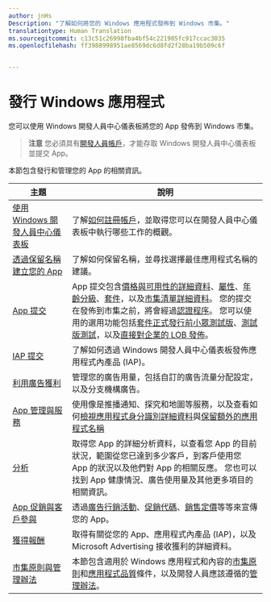 ```yaml
---
author: jnHs
Description: "了解如何將您的 Windows 應用程式發佈到 Windows 市集。"
translationtype: Human Translation
ms.sourcegitcommit: c13c51c26998fba4bf54c221905fc917ccac3035
ms.openlocfilehash: ff3988998951ae8569dc6d8fd2f28ba19b509c6f


---
```


# 發行 Windows 應用程式

您可以使用 Windows 開發人員中心儀表板將您的 App 發佈到 Windows 市集。 

> **注意** 您必須具有[開發人員帳戶](http://go.microsoft.com/fwlink/p/?LinkId=615100)，才能存取 Windows 開發人員中心儀表板並提交 App。

本節包含發行和管理您的 App 的相關資訊。

| **主題** | **說明** |
|-----------|-----------------|
| [使用 Windows 開發人員中心儀表板](using-the-windows-dev-center-dashboard.md) | 了解[如何註冊帳戶](opening-a-developer-account.md)，並取得您可以在開發人員中心儀表板中執行哪些工作的概觀。 |
| [透過保留名稱建立您的 App](create-your-app-by-reserving-a-name.md) | 了解如何保留名稱，並尋找選擇最佳應用程式名稱的建議。 |
| [App 提交](app-submissions.md) | App 提交包含[價格與可用性的詳細資料](set-app-pricing-and-availability.md)、[屬性](enter-app-properties.md)、[年齡分級](age-ratings.md)、[套件](upload-app-packages.md)，以及[市集清單詳細資料](create-app-descriptions.md)。 您的提交在發佈到市集之前，將會經過[認證程序](the-app-certification-process.md)。 您可以使用的選用功能包括[套件正式發行前小眾測試版](package-flights.md)、[測試版測試](beta-testing-and-targeted-distribution.md)，以及[直接對企業的 LOB 發佈](distribute-lob-apps-to-enterprises.md)。 |
| [IAP 提交](iap-submissions.md) | 了解如何透過 Windows 開發人員中心儀表板發佈應用程式內產品 (IAP)。 |
| [利用廣告獲利](monetize-with-ads.md) | 管理您的廣告用量，包括自訂的廣告流量分配設定，以及分支機構廣告。 |
| [App 管理與服務](app-management-and-services.md) | 使用像是推播通知、探究和地圖等服務，以及查看如何[檢視應用程式身分識別詳細資料](view-app-identity-details.md)與[保留額外的應用程式名稱](manage-app-names.md) |
| [分析](analytics.md) | 取得您 App 的詳細分析資料，以查看您 App 的目前狀況，範圍從您已達到多少客戶，到客戶使用您 App 的狀況以及他們對 App 的相關反應。 您也可以找到 App 健康情況、廣告使用量及其他更多項目的相關資訊。 |
| [App 促銷與客戶參與](app-promotion-and-customer-engagement.md) | 透過[廣告行銷活動](create-an-ad-campaign-for-your-app.md)、[促銷代碼](generate-promotional-codes.md)、[銷售定價](put-apps-and-iaps-on-sale.md)等等來宣傳您的 App。 
| [獲得報酬](getting-paid-apps.md) | 取得有關從您的 App、應用程式內產品 (IAP)，以及 Microsoft Advertising 接收獲利的詳細資料。 |
| [市集原則與管理辦法](https://msdn.microsoft.com/library/windows/apps/dn764939.aspx) | 本節包含適用於 Windows 應用程式和內容的[市集原則](https://msdn.microsoft.com/library/windows/apps/dn764944.aspx)和[應用程式品質](https://msdn.microsoft.com/library/windows/apps/mt652261.aspx)條件，以及開發人員應該遵循的[管理辦法](https://msdn.microsoft.com/library/windows/apps/dn764941.aspx)。 |
 



<!--HONumber=Jun16_HO4-->


